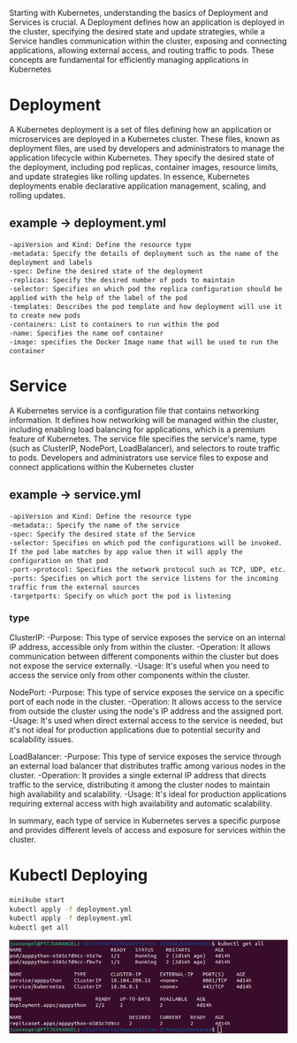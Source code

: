 
Starting with Kubernetes, understanding the basics of Deployment and Services is crucial. A Deployment defines how an application is deployed in the cluster, specifying the desired state and update strategies, while a Service handles communication within the cluster, exposing and connecting applications, allowing external access, and routing traffic to pods. These concepts are fundamental for efficiently managing applications in Kubernetes
# Deployment
A Kubernetes deployment is a set of files defining how an application or microservices are deployed in a Kubernetes cluster. These files, known as deployment files, are used by developers and administrators to manage the application lifecycle within Kubernetes. They specify the desired state of the deployment, including pod replicas, container images, resource limits, and update strategies like rolling updates. In essence, Kubernetes deployments enable declarative application management, scaling, and rolling updates.

## example -> deployment.yml
```
-apiVersion and Kind: Define the resource type
-metadata: Specify the details of deployment such as the name of the deployment and labels
-spec: Define the desired state of the deployment
-replicas: Specify the desired number of pods to maintain
-selector: Specifies on which pod the replica configuration should be applied with the help of the label of the pod
-templates: Describes the pod template and how deployment will use it to create new pods
-containers: List to containers to run within the pod
-name: Specifies the name oof container
-image: specifies the Docker Image name that will be used to run the container
```
# Service
A Kubernetes service is a configuration file that contains networking information. It defines how networking will be managed within the cluster, including enabling load balancing for applications, which is a premium feature of Kubernetes. The service file specifies the service's name, type (such as ClusterIP, NodePort, LoadBalancer), and selectors to route traffic to pods. Developers and administrators use service files to expose and connect applications within the Kubernetes cluster
## example -> service.yml
```
-apiVersion and Kind: Define the resource type
-metadata:: Specify the name of the service
-spec: Specify the desired state of the Service
-selector: Specifies on which pod the configurations will be invoked. If the pod labe matches by app value then it will apply the configuration on that pod
-port->protocol: Specifies the network protocol such as TCP, UDP, etc.
-ports: Specifies on which port the service listens for the incoming traffic from the external sources
-targetports: Specify on which port the pod is listening
```

### type
ClusterIP:
    -Purpose: This type of service exposes the service on an internal IP address, accessible only from within the cluster.
    -Operation: It allows communication between different components within the cluster but does not expose the service externally.
    -Usage: It's useful when you need to access the service only from other components within the cluster.

NodePort:
    -Purpose: This type of service exposes the service on a specific port of each node in the cluster.
    -Operation: It allows access to the service from outside the cluster using the node's IP address and the assigned port.
    -Usage: It's used when direct external access to the service is needed, but it's not ideal for production applications due to potential security and scalability issues.

LoadBalancer:
    -Purpose: This type of service exposes the service through an external load balancer that distributes traffic among various nodes in the cluster.
    -Operation: It provides a single external IP address that directs traffic to the service, distributing it among the cluster nodes to maintain high availability and scalability.
    -Usage: It's ideal for production applications requiring external access with high availability and automatic scalability.

In summary, each type of service in Kubernetes serves a specific purpose and provides different levels of access and exposure for services within the cluster.


# Kubectl Deploying
```sh
minikube start
kubectl apply -f deployment.yml
kubectl apply -f deployment.yml
kubectl get all
```
![alt text](/images/kubectlall.png "status")
